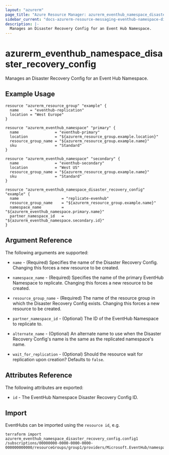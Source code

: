 ```yaml
---
layout: "azurerm"
page_title: "Azure Resource Manager: azurerm_eventhub_namespace_disaster_recovery_config"
sidebar_current: "docs-azurerm-resource-messaging-eventhub-namespace-disaster-recovery-config"
description: |-
  Manages an Disaster Recovery Config for an Event Hub Namespace.
---
```


# azurerm_eventhub_namespace_disaster_recovery_config

Manages an Disaster Recovery Config for an Event Hub Namespace.

## Example Usage

```hcl
resource "azurerm_resource_group" "example" {
  name     = "eventhub-replication"
  location = "West Europe"
}

resource "azurerm_eventhub_namespace" "primary" {
  name                = "eventhub-primary"
  location            = "${azurerm_resource_group.example.location}"
  resource_group_name = "${azurerm_resource_group.example.name}"
  sku                 = "Standard"
}

resource "azurerm_eventhub_namespace" "secondary" {
  name                = "eventhub-secondary"
  location            = "West US"
  resource_group_name = "${azurerm_resource_group.example.name}"
  sku                 = "Standard"
}

resource "azurerm_eventhub_namespace_disaster_recovery_config" "example" {
  name                   = "replicate-evenhub"
  resource_group_name    = "${azurerm_resource_group.example.name}"
  namespace_name         = "${azurerm_eventhub_namespace.primary.name}"
  partner_namespace_id   = "${azurerm_eventhub_namespace.secondary.id}"
}
```

## Argument Reference

The following arguments are supported:

* `name` - (Required) Specifies the name of the Disaster Recovery Config. Changing this forces a new resource to be created.

* `namespace_name` - (Required) Specifies the name of the primary EventHub Namespace to replicate. Changing this forces a new resource to be created.

* `resource_group_name` - (Required) The name of the resource group in which the Disaster Recovery Config exists. Changing this forces a new resource to be created.

* `partner_namespace_id` - (Optional) The ID of the EventHub Namespace to replicate to.

* `alternate_name` - (Optional) An alternate name to use when the Disaster Recovery Config's name is the same as the replicated namespace's name. 

* `wait_for_replication` - (Optional) Should the resource wait for replication upon creation? Defaults to `false`.

## Attributes Reference

The following attributes are exported:

* `id` - The EventHub Namespace Disaster Recovery Config ID.

## Import

EventHubs can be imported using the `resource id`, e.g.

```shell
terraform import azurerm_eventhub_namespace_disaster_recovery_config.config1 /subscriptions/00000000-0000-0000-0000-000000000000/resourceGroups/group1/providers/Microsoft.EventHub/namespaces/namespace1/disasterRecoveryConfigs/config1
```
